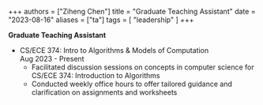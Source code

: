+++
authors = ["Ziheng Chen"]
title = "Graduate Teaching Assistant"
date = "2023-08-16"
aliases = ["ta"]
tags = [
    "leadership"
]
+++
 
**Graduate Teaching Assistant**
- CS/ECE 374: Intro to Algorithms & Models of Computation  
Aug 2023 - Present
    - Facilitated discussion sessions on concepts in computer science for CS/ECE 374: Introduction to Algorithms
    - Conducted weekly office hours to offer tailored guidance and clarification on assignments and worksheets

